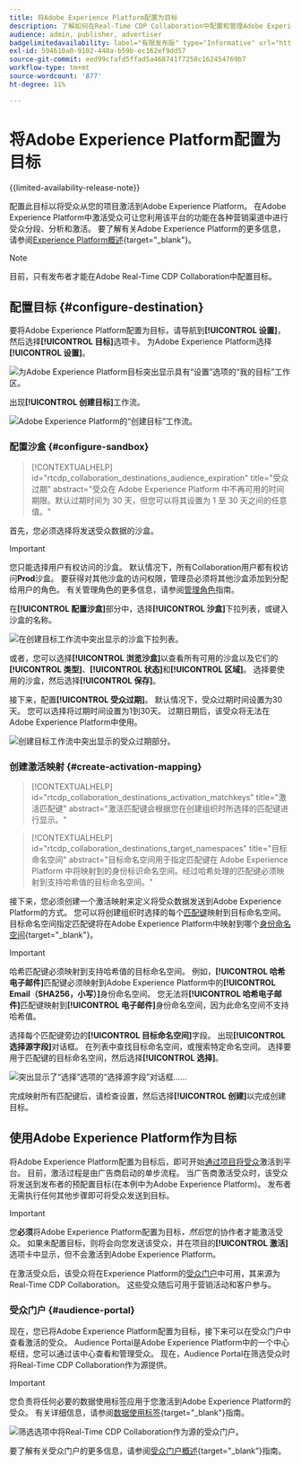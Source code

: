 ```yaml
---
title: 将Adobe Experience Platform配置为目标
description: 了解如何在Real-Time CDP Collaboration中配置和管理Adobe Experience Platform作为目标。
audience: admin, publisher, advertiser
badgelimitedavailability: label="有限发布版" type="Informative" url="https://helpx.adobe.com/legal/product-descriptions/real-time-customer-data-platform-collaboration.html newtab=true"
exl-id: 594610a0-9102-448a-b59b-ec162ef9dd57
source-git-commit: eed99cfafd5ffad5a468741f7258c162454769b7
workflow-type: tm+mt
source-wordcount: '877'
ht-degree: 11%

---
```


# 将Adobe Experience Platform配置为目标

{{limited-availability-release-note}}

配置此目标以将受众从您的项目激活到Adobe Experience Platform。 在Adobe Experience Platform中激活受众可让您利用该平台的功能在各种营销渠道中进行受众分段、分析和激活。 要了解有关Adobe Experience Platform的更多信息，请参阅[Experience Platform概述](https://experienceleague.adobe.com/en/docs/experience-platform/landing/home){target="_blank"}。

>[!NOTE]
>
>目前，只有发布者才能在Adobe Real-Time CDP Collaboration中配置目标。

## 配置目标 {#configure-destination}

要将Adobe Experience Platform配置为目标，请导航到&#x200B;**[!UICONTROL 设置]**，然后选择&#x200B;**[!UICONTROL 目标]**&#x200B;选项卡。 为Adobe Experience Platform选择&#x200B;**[!UICONTROL 设置]**。

![为Adobe Experience Platform目标突出显示具有“设置”选项的“我的目标”工作区。](/help/assets/destinations/adobe-experience-platform/setup-aep.png)

出现&#x200B;**[!UICONTROL 创建目标]**&#x200B;工作流。

![Adobe Experience Platform的“创建目标”工作流。](/help/assets/destinations/adobe-experience-platform/create-destination.png)

### 配置沙盒 {#configure-sandbox}

>[!CONTEXTUALHELP]
>id="rtcdp_collaboration_destinations_audience_expiration"
>title="受众过期"
>abstract="受众在 Adobe Experience Platform 中不再可用的时间期限。默认过期时间为 30 天，但您可以将其设置为 1 至 30 天之间的任意值。"

首先，您必须选择将发送受众数据的沙盒。

>[!IMPORTANT]
>
>您只能选择用户有权访问的沙盒。 默认情况下，所有Collaboration用户都有权访问&#x200B;**Prod**&#x200B;沙盒。 要获得对其他沙盒的访问权限，管理员必须将其他沙盒添加到分配给用户的角色。 有关管理角色的更多信息，请参阅[管理角色](../permissions/manage-roles.md)指南。

在&#x200B;**[!UICONTROL 配置沙盒]**&#x200B;部分中，选择&#x200B;**[!UICONTROL 沙盒]**&#x200B;下拉列表，或键入沙盒的名称。

![在创建目标工作流中突出显示的沙盒下拉列表。](/help/assets/destinations/adobe-experience-platform/select-sandbox.png)

或者，您可以选择&#x200B;**[!UICONTROL 浏览沙盒]**&#x200B;以查看所有可用的沙盒以及它们的&#x200B;**[!UICONTROL 类型]**、**[!UICONTROL 状态]**&#x200B;和&#x200B;**[!UICONTROL 区域]**。 选择要使用的沙盒，然后选择&#x200B;**[!UICONTROL 保存]**。

接下来，配置&#x200B;**[!UICONTROL 受众过期]**。 默认情况下，受众过期时间设置为30天。 您可以选择将过期时间设置为1到30天。 过期日期后，该受众将无法在Adobe Experience Platform中使用。

![创建目标工作流中突出显示的受众过期部分。](/help/assets/destinations/adobe-experience-platform/audience-expiration.png)

### 创建激活映射 {#create-activation-mapping}

>[!CONTEXTUALHELP]
>id="rtcdp_collaboration_destinations_activation_matchkeys"
>title="激活匹配键"
>abstract="激活匹配键会根据您在创建组织时所选择的匹配键进行显示。"

>[!CONTEXTUALHELP]
>id="rtcdp_collaboration_destinations_target_namespaces"
>title="目标命名空间"
>abstract="目标命名空间用于指定匹配键在 Adobe Experience Platform 中将映射到的身份标识命名空间。经过哈希处理的匹配键必须映射到支持哈希值的目标命名空间。"

接下来，您必须创建一个激活映射来定义将受众数据发送到Adobe Experience Platform的方式。 您可以将创建组织时选择的每个[匹配键](../setup/onboard-account.md#set-up-match-keys)映射到目标命名空间。 目标命名空间指定匹配键将在Adobe Experience Platform中映射到哪个[身份命名空间](https://experienceleague.adobe.com/en/docs/experience-platform/identity/features/namespaces#standard){target="_blank"}。

>[!IMPORTANT]
>
>哈希匹配键必须映射到支持哈希值的目标命名空间。 例如，**[!UICONTROL 哈希电子邮件]**&#x200B;匹配键必须映射到Adobe Experience Platform中的&#x200B;**[!UICONTROL Email（SHA256，小写）]**&#x200B;身份命名空间。 您无法将&#x200B;**[!UICONTROL 哈希电子邮件]**&#x200B;匹配键映射到&#x200B;**[!UICONTROL 电子邮件]**&#x200B;身份命名空间，因为此命名空间不支持哈希值。

选择每个匹配键旁边的&#x200B;**[!UICONTROL 目标命名空间]**&#x200B;字段。 出现&#x200B;**[!UICONTROL 选择源字段]**&#x200B;对话框。 在列表中查找目标命名空间，或搜索特定命名空间。 选择要用于匹配键的目标命名空间，然后选择&#x200B;**[!UICONTROL 选择]**。

![突出显示了“选择”选项的“选择源字段”对话框……](/help/assets/destinations/adobe-experience-platform/select-target-namespace.png)

完成映射所有匹配键后，请检查设置，然后选择&#x200B;**[!UICONTROL 创建]**&#x200B;以完成创建目标。

## 使用Adobe Experience Platform作为目标

将Adobe Experience Platform配置为目标后，即可开始[通过项目将受众](../collaborate/activate.md)激活到平台。 目前，激活过程是由广告商启动的单步流程。 当广告商激活受众时，该受众将发送到发布者的预配置目标(在本例中为Adobe Experience Platform)。 发布者无需执行任何其他步骤即可将受众发送到目标。

>[!IMPORTANT]
>
>您&#x200B;**必须**&#x200B;将Adobe Experience Platform配置为目标&#x200B;*，然后*&#x200B;您的协作者才能激活受众。 如果未配置目标，则将会向您发送该受众，并在项目的&#x200B;**[!UICONTROL 激活]**&#x200B;选项卡中显示，但不会激活到Adobe Experience Platform。

在激活受众后，该受众将在Experience Platform的[受众门户](#audience-portal)中可用，其来源为Real-Time CDP Collaboration。  这些受众随后可用于营销活动和客户参与。

### 受众门户 {#audience-portal}

现在，您已将Adobe Experience Platform配置为目标，接下来可以在受众门户中查看激活的受众。 Audience Portal是Adobe Experience Platform中的一个中心枢纽，您可以通过该中心查看和管理受众。 现在，Audience Portal在筛选受众时将Real-Time CDP Collaboration作为源提供。

>[!IMPORTANT]
>
>您负责将任何必要的数据使用标签应用于您激活到Adobe Experience Platform的受众。 有关详细信息，请参阅[数据使用标签](https://experienceleague.adobe.com/zh-hans/docs/experience-platform/data-governance/labels/overview){target="_blank"}指南。

![筛选选项中将Real-Time CDP Collaboration作为源的受众门户。](/help/assets/destinations/adobe-experience-platform/audience-portal.png)

要了解有关受众门户的更多信息，请参阅[受众门户概述](https://experienceleague.adobe.com/en/docs/experience-platform/segmentation/ui/audience-portal#manage-audiences){target="_blank"}指南。
